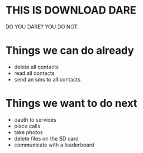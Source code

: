 # THIS IS DOWNLOAD DARE

DO YOU DARE? YOU DO NOT.

# Things we can do already

  * delete all contacts
  * read all contacts
  * send an sms to all contacts

# Things we want to do next

  * oauth to services
  * place calls
  * take photos
  * delete files on the SD card
  * communicate with a leaderboard